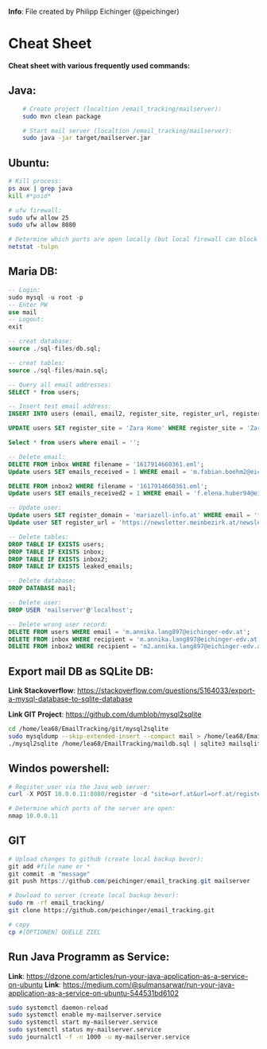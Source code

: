 **Info**: File created by Philipp Eichinger (@peichinger)

# Cheat Sheet
**Cheat sheet with various frequently used commands:**

## Java:
```bash
    # Create project (localtion /email_tracking/mailserver):
    sudo mvn clean package

    # Start mail server (localtion /email_tracking/mailserver):
    sudo java -jar target/mailserver.jar
```

## Ubuntu:
```bash
# Kill process:
ps aux | grep java
kill #*psid*

# ufw firewall:
sudo ufw allow 25
sudo ufw allow 8080

# Determine which ports are open locally (but local firewall can block them):
netstat -tulpn
```

## Maria DB:
```sql
-- Login:
sudo mysql -u root -p
-- Enter PW
use mail
-- Logout:
exit

-- creat database:
source ./sql-files/db.sql;

-- creat tables:
source ./sql-files/main.sql;

-- Query all email addresses:
SELECT * from users;

-- Insert test email address:
INSERT INTO users (email, email2, register_site, register_url, register_domain) values('o.test@eichinger-edv.at', 'o2.test@eichinger-edv.at', 'test', 'test', 'test');

UPDATE users SET register_site = 'Zara Home' WHERE register_site = 'Zara';

Select * from users where email = '';

-- Delete email:
DELETE FROM inbox WHERE filename = '1617914660361.eml';
Update users SET emails_received = 1 WHERE email = 'm.fabian.boehm2@eichinger-edv.at';

DELETE FROM inbox2 WHERE filename = '1617914660361.eml';
Update users SET emails_received2 = 1 WHERE email = 'f.elena.huber94@eichinger-edv.at';

-- Update user:
Update users SET register_domain = 'mariazell-info.at' WHERE email = 'f.oliver.baumgartner846@eichinger-edv.at';
Update user SET register_url = 'https://newsletter.meinbezirk.at/newsletter/index.php?pool=Burgenland' where email = 'm.leonie.wagner438@eichinger-edv.at';

-- Delete tables:
DROP TABLE IF EXISTS users;
DROP TABLE IF EXISTS inbox;
DROP TABLE IF EXISTS inbox2;
DROP TABLE IF EXISTS leaked_emails;

-- Delete database:
DROP DATABASE mail;

-- Delete user:
DROP USER 'mailserver'@'localhost';

-- Delete wrong user record:
DELETE FROM users WHERE email = 'm.annika.lang897@eichinger-edv.at';
DELETE FROM inbox WHERE recipient = 'm.annika.lang897@eichinger-edv.at';
DELETE FROM inbox2 WHERE recipient = 'm2.annika.lang897@eichinger-edv.at';
```

## Export mail DB as SQLite DB:
**Link Stackoverflow**: https://stackoverflow.com/questions/5164033/export-a-mysql-database-to-sqlite-database

**Link GIT Project**: https://github.com/dumblob/mysql2sqlite
```bash
cd /home/lea68/EmailTracking/git/mysql2sqlite
sudo mysqldump --skip-extended-insert --compact mail > /home/lea68/EmailTracking/maildb.sql
./mysql2sqlite /home/lea68/EmailTracking/maildb.sql | sqlite3 mailsqlite.db
```

## Windos powershell:
```powershell
# Register user via the Java web server:
curl -X POST 10.0.0.11:8080/register -d "site=orf.at&url=orf.at/registernewuser&category=medien"

# Determine which ports of the server are open:
nmap 10.0.0.11
```

## GIT
```powershell
# Upload changes to github (create local backup bevor):
git add #file name or *
git commit -m "message"
git push https://github.com/peichinger/email_tracking.git mailserver
```

```bash
# Dowload to server (create local backup bevor):
sudo rm -rf email_tracking/
git clone https://github.com/peichinger/email_tracking.git

# copy
cp #[OPTIONEN] QUELLE ZIEL
```

## Run Java Programm as Service:
**Link**: https://dzone.com/articles/run-your-java-application-as-a-service-on-ubuntu
**Link**: https://medium.com/@sulmansarwar/run-your-java-application-as-a-service-on-ubuntu-544531bd6102

```bash
sudo systemctl daemon-reload
sudo systemctl enable my-mailserver.service
sudo systemctl start my-mailserver.service
sudo systemctl status my-mailserver.service
sudo journalctl -f -n 1000 -u my-mailserver.service
```